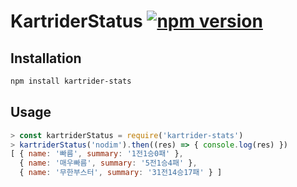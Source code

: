 # KartriderStatus [![npm version](https://badge.fury.io/js/kartrider-stats.svg)](https://badge.fury.io/js/kartrider-stats)

## Installation

```bash
npm install kartrider-stats
```

## Usage

```js
> const kartriderStatus = require('kartrider-stats')
> kartriderStatus('nodim').then((res) => { console.log(res) })
[ { name: '빠름', summary: '1전1승0패' },
  { name: '매우빠름', summary: '5전1승4패' },
  { name: '무한부스터', summary: '31전14승17패' } ]
```
